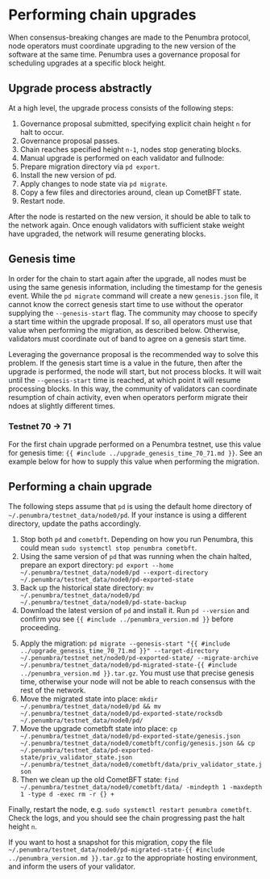 # Performing chain upgrades

When consensus-breaking changes are made to the Penumbra protocol,
node operators must coordinate upgrading to the new version of the software
at the same time. Penumbra uses a governance proposal for scheduling upgrades
at a specific block height.

## Upgrade process abstractly

At a high level, the upgrade process consists of the following steps:

1. Governance proposal submitted, specifying explicit chain height `n` for halt to occur.
2. Governance proposal passes.
3. Chain reaches specified height `n-1`, nodes stop generating blocks.
4. Manual upgrade is performed on each validator and fullnode:
  1. Prepare migration directory via `pd export`.
  2. Install the new version of pd.
  3. Apply changes to node state via `pd migrate`.
  4. Copy a few files and directories around, clean up CometBFT state.
  5. Restart node.

After the node is restarted on the new version, it should be able to talk to the network again.
Once enough validators with sufficient stake weight have upgraded, the network
will resume generating blocks.

## Genesis time

In order for the chain to start again after the upgrade, all nodes must be using the same genesis information,
including the timestamp for the genesis event. While the `pd migrate` command will create a new `genesis.json` file,
it cannot know the correct genesis start time to use without the operator supplying the `--genesis-start` flag.
The community may choose to specify a start time within the upgrade proposal. If so, all operators must use that value
when performing the migration, as described below. Otherwise, validators must coordinate out of band to agree
on a genesis start time.

Leveraging the governance proposal is the recommended way to solve this problem. If the genesis start time is a value
in the future, then after the upgrade is performed, the node will start, but not process blocks. It will wait
until the `--genesis-start` time is reached, at which point it will resume processing blocks. In this way,
the community of validators can coordinate resumption of chain activity, even when operators perform migrate their ndoes
at slightly different times.

### Testnet 70 -> 71

For the first chain upgrade performed on a Penumbra testnet, use this value for genesis time: `{{ #include ../upgrade_genesis_time_70_71.md }}`.
See an example below for how to supply this value when performing the migration.

## Performing a chain upgrade

The following steps assume that `pd` is using the default home directory of `~/.penumbra/testnet_data/node0/pd`.
If your instance is using a different directory, update the paths accordingly.

1. Stop both `pd` and `cometbft`. Depending on how you run Penumbra, this could mean `sudo systemctl stop penumbra cometbft`.
2. Using the same version of `pd` that was running when the chain halted, prepare an export directory:
   `pd export --home ~/.penumbra/testnet_data/node0/pd --export-directory ~/.penumbra/testnet_data/node0/pd-exported-state`
3. Back up the historical state directory: `mv ~/.penumbra/testnet_data/node0/pd ~/.penumbra/testnet_data/node0/pd-state-backup`
4. Download the latest version of `pd` and install it. Run `pd --version` and confirm you see `{{ #include ../penumbra_version.md }}` before proceeding.

<!--
An example log message emitted by `pd migrate` without providing `--genesis-start`:

    pd::upgrade: no genesis time provided, detecting a testing setup now=2023-12-09T00:08:24.225277473Z`

The value after `now=` is what should be copied. In practice, for testnets, Penumbra Labs will advise on a genesis time
and provide that value in the documentation. Or should we just pick a genesis start ahead of time, and use that for all?
-->
5. Apply the migration: `pd migrate --genesis-start "{{ #include ../upgrade_genesis_time_70_71.md }}" --target-directory ~/.penumbra/testnet_net/node0/pd-exported-state/ --migrate-archive ~/.penumbra/testnet_data/node0/pd-migrated-state-{{ #include ../penumbra_version.md }}.tar.gz`.
   You must use that precise genesis time, otherwise your node will not be able to reach consensus with the rest of the network.
6. Move the migrated state into place: `mkdir ~/.penumbra/testnet_data/node0/pd && mv ~/.penumbra/testnet_data/node0/pd-exported-state/rocksdb ~/.penumbra/testnet_data/node0/pd/`
7. Move the upgrade cometbft state into place: `cp ~/.penumbra/testnet_data/node0/pd-exported-state/genesis.json ~/.penumbra/testnet_data/node0/cometbft/config/genesis.json
   && cp ~/.penumbra/testnet_data/pd-exported-state/priv_validator_state.json ~/.penumbra/testnet_data/node0/cometbft/data/priv_validator_state.json`
8. Then we clean up the old CometBFT state: `find ~/.penumbra/testnet_data/node0/cometbft/data/ -mindepth 1 -maxdepth 1 -type d -exec rm -r {} +`

Finally, restart the node, e.g. `sudo systemctl restart penumbra cometbft`. Check the logs, and you should see the chain progressing
past the halt height `n`.

If you want to host a snapshot for this migration, copy the file
`~/.penumbra/testnet_data/node0/pd-migrated-state-{{ #include ../penumbra_version.md }}.tar.gz` to the appropriate hosting environment,
and inform the users of your validator.
